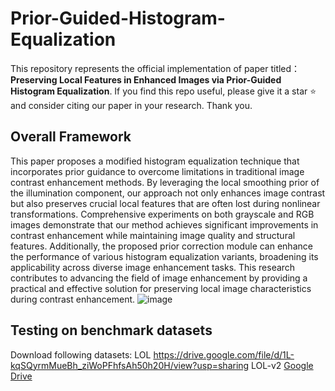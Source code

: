 # Prior-Guided-Histogram-Equalization
This repository represents the official implementation of paper titled： **Preserving Local Features in Enhanced Images via Prior-Guided Histogram Equalization**. If you find this repo useful, please give it a star ⭐ and consider citing our paper in your research. Thank you.

## Overall Framework
This paper proposes a modified histogram equalization technique that incorporates prior guidance to overcome limitations in traditional image contrast enhancement methods. By leveraging the local smoothing prior of the illumination component, our approach not only enhances image contrast but also preserves crucial local features that are often lost during nonlinear transformations. Comprehensive experiments on both grayscale and RGB images demonstrate that our method achieves significant improvements in contrast enhancement while maintaining image quality and structural features. Additionally, the proposed prior correction module can enhance the performance of various histogram equalization variants, broadening its applicability across diverse image enhancement tasks. This research contributes to advancing the field of image enhancement by providing a practical and effective solution for preserving local image characteristics during contrast enhancement. 
![image](https://github.com/user-attachments/assets/115bed33-3a1d-4a16-8404-52207c799ec0)
## Testing on benchmark datasets
Download following datasets:
LOL https://drive.google.com/file/d/1L-kqSQyrmMueBh_ziWoPFhfsAh50h20H/view?usp=sharing
LOL-v2 [Google Drive](https://drive.google.com/file/d/1Ou9EljYZW8o5dbDCf9R34FS8Pd8kEp2U/view?usp=sharing)
